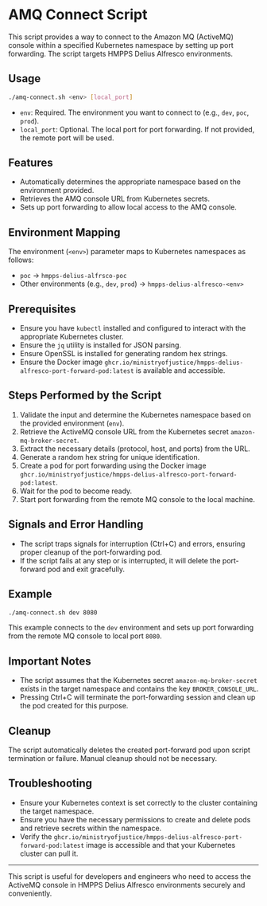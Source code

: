 # AMQ Connect Script

This script provides a way to connect to the Amazon MQ (ActiveMQ) console within a specified Kubernetes namespace by setting up port forwarding. The script targets HMPPS Delius Alfresco environments.

## Usage

```sh
./amq-connect.sh <env> [local_port]
```

- `env`: Required. The environment you want to connect to (e.g., `dev`, `poc`, `prod`).
- `local_port`: Optional. The local port for port forwarding. If not provided, the remote port will be used.

## Features

- Automatically determines the appropriate namespace based on the environment provided.
- Retrieves the AMQ console URL from Kubernetes secrets.
- Sets up port forwarding to allow local access to the AMQ console.

## Environment Mapping

The environment (`<env>`) parameter maps to Kubernetes namespaces as follows:

- `poc` -> `hmpps-delius-alfrsco-poc`
- Other environments (e.g., `dev`, `prod`) -> `hmpps-delius-alfresco-<env>`

## Prerequisites

- Ensure you have `kubectl` installed and configured to interact with the appropriate Kubernetes cluster.
- Ensure the `jq` utility is installed for JSON parsing.
- Ensure OpenSSL is installed for generating random hex strings.
- Ensure the Docker image `ghcr.io/ministryofjustice/hmpps-delius-alfresco-port-forward-pod:latest` is available and accessible.

## Steps Performed by the Script

1. Validate the input and determine the Kubernetes namespace based on the provided environment (`env`).
2. Retrieve the ActiveMQ console URL from the Kubernetes secret `amazon-mq-broker-secret`.
3. Extract the necessary details (protocol, host, and ports) from the URL.
4. Generate a random hex string for unique identification.
5. Create a pod for port forwarding using the Docker image `ghcr.io/ministryofjustice/hmpps-delius-alfresco-port-forward-pod:latest`.
6. Wait for the pod to become ready.
7. Start port forwarding from the remote MQ console to the local machine.

## Signals and Error Handling

- The script traps signals for interruption (Ctrl+C) and errors, ensuring proper cleanup of the port-forwarding pod.
- If the script fails at any step or is interrupted, it will delete the port-forward pod and exit gracefully.

## Example

```sh
./amq-connect.sh dev 8080
```

This example connects to the `dev` environment and sets up port forwarding from the remote MQ console to local port `8080`.

## Important Notes

- The script assumes that the Kubernetes secret `amazon-mq-broker-secret` exists in the target namespace and contains the key `BROKER_CONSOLE_URL`.
- Pressing Ctrl+C will terminate the port-forwarding session and clean up the pod created for this purpose.

## Cleanup

The script automatically deletes the created port-forward pod upon script termination or failure. Manual cleanup should not be necessary.

## Troubleshooting

- Ensure your Kubernetes context is set correctly to the cluster containing the target namespace.
- Ensure you have the necessary permissions to create and delete pods and retrieve secrets within the namespace.
- Verify the `ghcr.io/ministryofjustice/hmpps-delius-alfresco-port-forward-pod:latest` image is accessible and that your Kubernetes cluster can pull it.

---

This script is useful for developers and engineers who need to access the ActiveMQ console in HMPPS Delius Alfresco environments securely and conveniently.